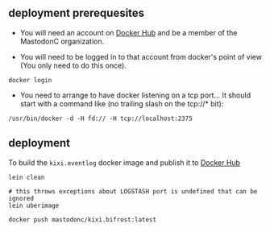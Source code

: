 deployment prerequesites
------------------------

- You will need an account on [Docker Hub](http://hub.docker.com) and be a member of the MastodonC organization.

- You will need to be logged in to that account from docker's point of view (You only need to do this once).

```
docker login
```

- You need to arrange to have docker listening on a tcp port... It should start with a command like (no trailing slash on the tcp://* bit):

```
/usr/bin/docker -d -H fd:// -H tcp://localhost:2375
```

deployment
----------

To build the ``kixi.eventlog`` docker image and publish it to [Docker Hub](http://hub.docker.com)

```
lein clean

# this throws exceptions about LOGSTASH port is undefined that can be ignored
lein uberimage

docker push mastodonc/kixi.bifrost:latest
